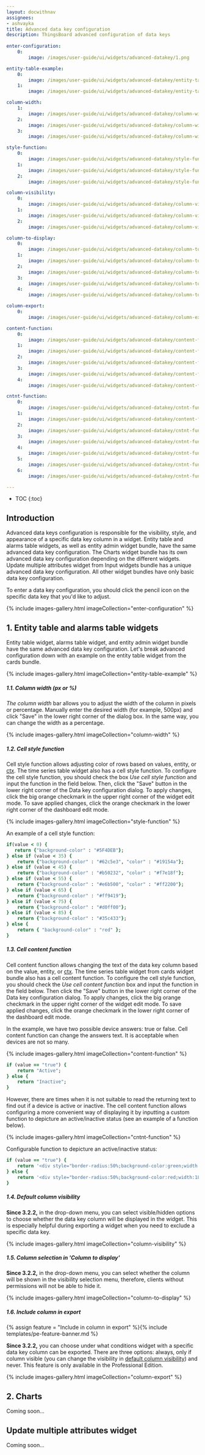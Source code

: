 ```yaml
---
layout: docwithnav
assignees:
- ashvayka
title: Advanced data key configuration
description: ThingsBoard advanced configuration of data keys
  
enter-configuration:
    0:
        image: /images/user-guide/ui/widgets/advanced-datakey/1.png

entity-table-example:
    0:
        image: /images/user-guide/ui/widgets/advanced-datakey/entity-table-example.png
    1:
        image: /images/user-guide/ui/widgets/advanced-datakey/entity-table-example-1.png

column-width:
    1:
        image: /images/user-guide/ui/widgets/advanced-datakey/column-width.png
    2:
        image: /images/user-guide/ui/widgets/advanced-datakey/column-width-1.png
    3:
        image: /images/user-guide/ui/widgets/advanced-datakey/column-width-2.png

style-function:
    0:
        image: /images/user-guide/ui/widgets/advanced-datakey/style-function.png
    1:
        image: /images/user-guide/ui/widgets/advanced-datakey/style-function-1.png
    2:
        image: /images/user-guide/ui/widgets/advanced-datakey/style-function-2.png

column-visibility:
    0:
        image: /images/user-guide/ui/widgets/advanced-datakey/column-visibility.png
    1:
        image: /images/user-guide/ui/widgets/advanced-datakey/column-visibility-1.png
    2:
        image: /images/user-guide/ui/widgets/advanced-datakey/column-visibility-2.png

column-to-display:
    0:
        image: /images/user-guide/ui/widgets/advanced-datakey/column-to-display.png
    1:
        image: /images/user-guide/ui/widgets/advanced-datakey/column-to-display-1.png
    2:
        image: /images/user-guide/ui/widgets/advanced-datakey/column-to-display-2.png
    3:
        image: /images/user-guide/ui/widgets/advanced-datakey/column-to-display-3.png
    4:
        image: /images/user-guide/ui/widgets/advanced-datakey/column-to-display-4.png

column-export:
    0:
        image: /images/user-guide/ui/widgets/advanced-datakey/column-export.png

content-function:
    0:
        image: /images/user-guide/ui/widgets/advanced-datakey/content-function.png
    1:
        image: /images/user-guide/ui/widgets/advanced-datakey/content-function-1.png
    2:
        image: /images/user-guide/ui/widgets/advanced-datakey/content-function-2.png
    3:
        image: /images/user-guide/ui/widgets/advanced-datakey/content-function-3.png
    4:
        image: /images/user-guide/ui/widgets/advanced-datakey/content-function-4.png

cntnt-function:
    0:
        image: /images/user-guide/ui/widgets/advanced-datakey/cntnt-function.png
    1:
        image: /images/user-guide/ui/widgets/advanced-datakey/content-function-1.png
    2:
        image: /images/user-guide/ui/widgets/advanced-datakey/cntnt-function-0.png
    3:
        image: /images/user-guide/ui/widgets/advanced-datakey/cntnt-function-1.png
    4:
        image: /images/user-guide/ui/widgets/advanced-datakey/cntnt-function-2.png
    5:
        image: /images/user-guide/ui/widgets/advanced-datakey/cntnt-function-3.png
    6:
        image: /images/user-guide/ui/widgets/advanced-datakey/cntnt-function-4.png

---
```


* TOC
{:toc}

## Introduction

Advanced data keys configuration is responsible for the visibility, style, and appearance of a specific data key column in a widget.
Entity table and alarms table widgets, as well as entity admin widget bundle, have the same advanced data key configuration.
The Charts widget bundle has its own advanced data key configuration depending on the different widgets. 
Update multiple attributes widget from Input widgets bundle has a unique advanced data key configuration.
All other widget bundles have only basic data key configuration.

To enter a data key configuration, you should click the pencil icon on the specific data key that you'd like to adjust.

{% include images-gallery.html imageCollection="enter-configuration" %}

## 1. Entity table and alarms table widgets

Entity table widget, alarms table widget, and entity admin widget bundle have the same advanced data key configuration. 
Let's break advanced configuration down with an example on the entity table widget from the cards bundle.

{% include images-gallery.html imageCollection="entity-table-example" %}

##### 1.1. Column width (px or %)

_The column width_ bar allows you to adjust the width of the column in pixels or percentage. Manually enter the desired width (for example, 500px) and click "Save" in the lower right corner of the dialog box.
In the same way, you can change the width as a percentage.

{% include images-gallery.html imageCollection="column-width" %}

##### 1.2. Cell style function

Cell style function allows adjusting color of rows based on values, entity, or [ctx](/docs/user-guide/contribution/widgets-development/#basic-widget-api).
The time series table widget also has a cell style function. To configure the cell style function, you should check the box _Use cell style function_ and input the function in the field below. 
Then, click the "Save" button in the lower right corner of the Data key configuration dialog. To apply changes, click the big orange checkmark in the upper right corner of the widget edit mode. 
To save applied changes, click the orange checkmark in the lower right corner of the dashboard edit mode.

{% include images-gallery.html imageCollection="style-function" %}

An example of a cell style function:

```ruby
if(value < 0) {
   return {"background-color" : "#5F4DEB"};
} else if (value < 35) {
    return {"background-color" : "#62c5e3", "color" : "#19154a"};
} else if (value < 45) {
    return {"background-color" : "#b50232", "color" : "#f7e18f"};
} else if (value < 55) {
    return {"background-color" : "#e6b500", "color" : "#ff2200"};
} else if (value < 65) {
    return {"background-color" : "#ff9419"};
} else if (value < 75) {
    return {"background-color" : "#d0ff00"};
} else if (value < 85) {
    return {"background-color" : "#35c433"};
} else { 
    return { "background-color" : "red" };
}
```

##### 1.3. Cell content function

Cell content function allows changing the text of the data key column based on the value, entity, or [ctx](/docs/user-guide/contribution/widgets-development/#basic-widget-api).
The time series table widget from cards widget bundle also has a cell content function. To configure the cell style function, you should check the _Use cell content function_ box and input the function in the field below.
Then click the "Save" button in the lower right corner of the Data key configuration dialog. To apply changes, click the big orange checkmark in the upper right corner of the widget edit mode.
To save applied changes, click the orange checkmark in the lower right corner of the dashboard edit mode.

In the example, we have two possible device answers: true or false. Cell content function can change the answers text. It is acceptable when devices are not so many.

{% include images-gallery.html imageCollection="content-function" %}

```ruby
if (value == "true") {
    return "Active";
} else {
    return "Inactive";
}
```

However, there are times when it is not suitable to read the returning text to find out if a device is active or inactive.
The cell content function allows configuring a more convenient way of displaying it by inputting a custom function to depicture an active/inactive status (see an example of a function below).

{% include images-gallery.html imageCollection="cntnt-function" %}

Configurable function to depicture an active/inactive status:

```ruby
if (value == "true") {
    return '<div style="border-radius:50%;background-color:green;width:18px;height:18px"></div>';
} else {
    return '<div style="border-radius:50%;background-color:red;width:18px;height:18px"></div>';
}
```

##### 1.4. Default column visibility 

**Since 3.2.2,** in the drop-down menu, you can select visible/hidden options to choose whether the data key column will be displayed in the widget.
This is especially helpful during exporting a widget when you need to exclude a specific data key.

{% include images-gallery.html imageCollection="column-visibility" %}

##### 1.5. Column selection in 'Column to display'

**Since 3.2.2,** in the drop-down menu, you can select whether the column will be shown in the visibility selection menu, therefore, clients without permissions will not be able to hide it.

{% include images-gallery.html imageCollection="column-to-display" %}

##### 1.6. Include column in export

{% assign feature = "Include in column in export" %}{% include templates/pe-feature-banner.md %}

**Since 3.2.2,** you can choose under what conditions widget with a specific data key column can be exported. 
There are three options: always, only if column visible (you can change the visibility in [default column visibility](/docs/user-guide/ui/advanced-data-key-configuration/#14-default-column-visibility))
and never. This feature is only available in the Professional Edition.

{% include images-gallery.html imageCollection="column-export" %}

## 2. Charts

Coming soon...

## Update multiple attributes widget

Coming soon...